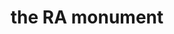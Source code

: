 ---
pid: LLP514
title: the RA monument
location_transcription: 
zipcode: '19120'
outside_phl: 
neighborhood: Logan,Olney
age: '9'
age_range: 6-13
instagram: 
image_file_name: LLP_514.jpg
proposal_transcription: 
topic: Unknown
topic_summary: '0'
type: Sculpture Statue
keywords_other: "?"
credit: Robin Almarbar
image_labels: 
twitter: 
facebook: 
permalink: "/monuments/llp514/"
layout: item-page
---